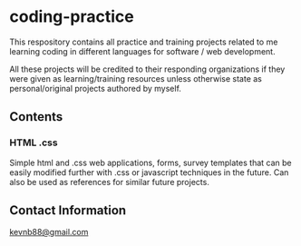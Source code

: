 # coding-practice
This respository contains all practice and training projects related to me learning coding in different languages for software / web development.

All these projects will be credited to their responding organizations if they were given as learning/training resources unless otherwise state as personal/original projects authored by myself.

## Contents


### HTML .css
Simple html and .css web applications, forms, survey templates that can be easily modified further with .css or javascript techniques in the future. Can also be used as references for similar future projects.


## Contact Information
kevnb88@gmail.com
